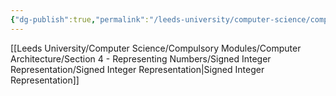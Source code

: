 ```yaml
---
{"dg-publish":true,"permalink":"/leeds-university/computer-science/compulsory-modules/computer-architecture/section-4-representing-numbers/section-4-representing-numbers/"}
---
```


[[Leeds University/Computer Science/Compulsory Modules/Computer Architecture/Section 4 - Representing Numbers/Signed Integer Representation/Signed Integer Representation\|Signed Integer Representation]]
